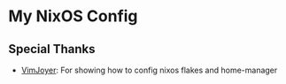 # My NixOS Config

## Special Thanks
- [VimJoyer](): For showing how to config nixos flakes and home-manager


